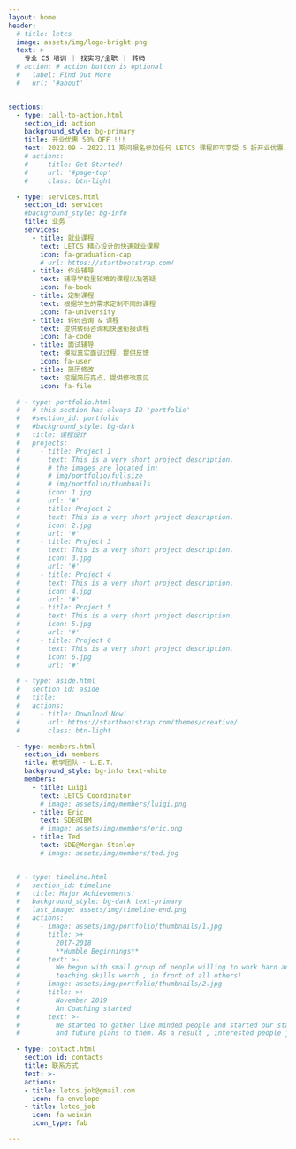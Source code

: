 ```yaml
---
layout: home
header:
  # title: letcs
  image: assets/img/logo-bright.png
  text: >
    专业 CS 培训 ｜ 找实习/全职 ｜ 转码
  # action: # action button is optional
  #   label: Find Out More
  #   url: '#about'


sections:
  - type: call-to-action.html
    section_id: action
    background_style: bg-primary
    title: 开业优惠 50% OFF !!!
    text: 2022.09 - 2022.11 期间报名参加任何 LETCS 课程即可享受 5 折开业优惠，详情请微信咨询。
    # actions:
    #   - title: Get Started!
    #     url: '#page-top'
    #     class: btn-light

  - type: services.html
    section_id: services
    #background_style: bg-info
    title: 业务
    services:
      - title: 就业课程
        text: LETCS 精心设计的快速就业课程
        icon: fa-graduation-cap
        # url: https://startbootstrap.com/
      - title: 作业辅导
        text: 辅导学校里较难的课程以及答疑
        icon: fa-book
      - title: 定制课程
        text: 根据学生的需求定制不同的课程
        icon: fa-university
      - title: 转码咨询 & 课程
        text: 提供转码咨询和快速衔接课程
        icon: fa-code
      - title: 面试辅导
        text: 模拟真实面试过程，提供反馈
        icon: fa-user
      - title: 简历修改
        text: 挖掘简历亮点，提供修改意见
        icon: fa-file

  # - type: portfolio.html
  #   # this section has always ID 'portfolio'
  #   #section_id: portfolio
  #   #background_style: bg-dark
  #   title: 课程设计
  #   projects:
  #     - title: Project 1
  #       text: This is a very short project description.
  #       # the images are located in:
  #       # img/portfolio/fullsize
  #       # img/portfolio/thumbnails
  #       icon: 1.jpg
  #       url: '#'
  #     - title: Project 2
  #       text: This is a very short project description.
  #       icon: 2.jpg
  #       url: '#'
  #     - title: Project 3
  #       text: This is a very short project description.
  #       icon: 3.jpg
  #       url: '#'
  #     - title: Project 4
  #       text: This is a very short project description.
  #       icon: 4.jpg
  #       url: '#'
  #     - title: Project 5
  #       text: This is a very short project description.
  #       icon: 5.jpg
  #       url: '#'
  #     - title: Project 6
  #       text: This is a very short project description.
  #       icon: 6.jpg
  #       url: '#'

  # - type: aside.html
  #   section_id: aside
  #   title:
  #   actions:
  #     - title: Download Now!
  #       url: https://startbootstrap.com/themes/creative/
  #       class: btn-light

  - type: members.html
    section_id: members
    title: 教学团队 - L.E.T.
    background_style: bg-info text-white
    members:
      - title: Luigi
        text: LETCS Coordinator
        # image: assets/img/members/luigi.png
      - title: Eric
        text: SDE@IBM
        # image: assets/img/members/eric.png
      - title: Ted
        text: SDE@Morgan Stanley
        # image: assets/img/members/ted.jpg


  # - type: timeline.html
  #   section_id: timeline
  #   title: Major Achievements!
  #   background_style: bg-dark text-primary
  #   last_image: assets/img/timeline-end.png
  #   actions:
  #     - image: assets/img/portfolio/thumbnails/1.jpg
  #       title: >+
  #         2017-2018
  #         **Humble Beginnings**
  #       text: >-
  #         We begun with small group of people willing to work hard and make our
  #         teaching skills worth , in front of all others!
  #     - image: assets/img/portfolio/thumbnails/2.jpg
  #       title: >+
  #         November 2019
  #         An Coaching started
  #       text: >-
  #         We started to gather like minded people and started our stategies
  #         and future plans to them. As a result , interested people joined us!

  - type: contact.html
    section_id: contacts
    title: 联系方式
    text: >-
    actions:
    - title: letcs.job@gmail.com
      icon: fa-envelope
    - title: letcs_job
      icon: fa-weixin
      icon_type: fab

---
```

